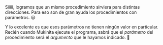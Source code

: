Siiiii, logramos que un mismo procedimiento sirviera para distintas direcciones. Para eso son de gran ayuda los procedimientos con parámetros. :smiley:


Y lo excelente es que esos parámetros no tienen ningún valor en particular. Recién cuando Mukinita ejecute el programa, sabrá que el _parámetro_ del procedimiento será el _argumento_ que le hayamos indicado. :tada: